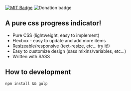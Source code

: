 [![MIT Badge](http://img.shields.io/badge/license-MIT-blue.svg)](https://raw.githubusercontent.com/christabor/css-progress-wizard/master/LICENSE)
![Donation badge](https://img.shields.io/gratipay/christabor.svg)

## A pure css progress indicator!
* Pure CSS (lightweight, easy to implement)
* Flexbox - easy to update and add more items
* Resizeable/responsive (text-resize, etc... try it!)
* Easy to customize design (sass mixins/variables, etc...)
* Written with SASS

## How to development

```
npm install && gulp
```